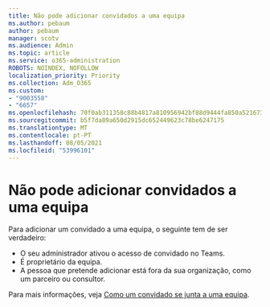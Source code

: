 ```yaml
---
title: Não pode adicionar convidados a uma equipa
ms.author: pebaum
author: pebaum
manager: scotv
ms.audience: Admin
ms.topic: article
ms.service: o365-administration
ROBOTS: NOINDEX, NOFOLLOW
localization_priority: Priority
ms.collection: Adm_O365
ms.custom:
- "9003558"
- "6657"
ms.openlocfilehash: 70f0ab311358c88b4817a810956942bf88d9444fa850a5216736eb657189d5a5
ms.sourcegitcommit: b5f7da89a650d2915dc652449623c78be6247175
ms.translationtype: MT
ms.contentlocale: pt-PT
ms.lasthandoff: 08/05/2021
ms.locfileid: "53996101"
---
```

# <a name="cant-add-guests-to-a-team"></a>Não pode adicionar convidados a uma equipa

Para adicionar um convidado a uma equipa, o seguinte tem de ser verdadeiro:  

- O seu administrador ativou o acesso de convidado no Teams.
- É proprietário da equipa.
- A pessoa que pretende adicionar está fora da sua organização, como um parceiro ou consultor.

Para mais informações, veja [Como um convidado se junta a uma equipa](https://docs.microsoft.com/MicrosoftTeams/guest-joins).